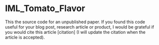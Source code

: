 # IML_Tomato_Flavor

This the source code for an unpublished paper. If you found this code useful for your blog post, research article or product, I would be grateful if you would cite this article [citation] (I will update the citation when the article is accepted).
